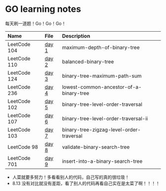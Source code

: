 # GO learning notes

每天刷一道题！Go！Go！Go！

| Name         | File                                       | Description                               |
| :----------- | :----------------------------------------- | :---------------------------------------- |
| LeetCode 104 | [day 1](LeetCode/Binary%20Tree/104/104.go) | ​maximum-depth-of-binary-tree             |
| LeetCode 110 | [day 2](LeetCode/Binary%20Tree/110/110.go) | ​balanced-binary-tree​                    |
| LeetCode 124 | [day 3](LeetCode/Binary%20Tree/124/124.go) | ​​binary-tree-maximum-path-sum​           |
| LeetCode 236 | [day 4](LeetCode/Binary%20Tree/236/236.go) | ​​lowest-common-ancestor-of-a-binary-tree |
| LeetCode 102 | [day 5](LeetCode/Binary%20Tree/102/102.go) | ​binary-tree-level-order-traversal​​      |
| LeetCode 107 | [day 6](LeetCode/Binary%20Tree/107/107.go) | binary-tree-level-order-traversal-ii      |
| LeetCode 103 | [day 7](LeetCode/Binary%20Tree/103/103.go) | ​binary-tree-zigzag-level-order-traversal |
| LeetCode  98 | [day 8](LeetCode/Binary%20Tree/98/98.go)   | ​validate-binary-search-tree​             |
| LeetCode 701 | [day 9](LeetCode/Binary%20Tree/701/701.go) | ​insert-into-a-binary-search-tree         |

- 人菜就要多努力！多看看别人的代码，自己写的真的很垃圾！
- 8.13 没有对比就没有差距，看了别人的代码再看自己实在是太菜了啊！！！！